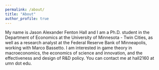 ```yaml
---
permalink: /about/
title: "About"
author_profile: true
---
```


My name is Jason Alexander Fenton Hall and I am a Ph.D. student in the Department of Economics at the University of Minnesota - Twin Cities, as well as a research analyst at the Federal Reserve Bank of Minneapolis, working with Marco Bassetto.  I am interested in game theory in macroeconomics, the economics of science and innovation, and the effectiveness and design of R&D policy.  You can contact me at hall2160 at umn dot edu.  
